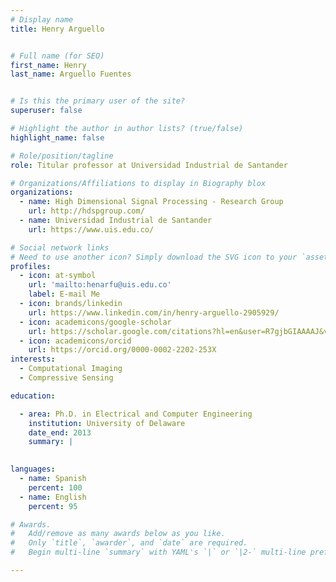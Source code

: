 ```yaml
---
# Display name
title: Henry Arguello


# Full name (for SEO)
first_name: Henry
last_name: Arguello Fuentes


# Is this the primary user of the site?
superuser: false

# Highlight the author in author lists? (true/false)
highlight_name: false

# Role/position/tagline
role: Titular professor at Universidad Industrial de Santander

# Organizations/Affiliations to display in Biography blox
organizations:
  - name: High Dimensional Signal Processing - Research Group
    url: http://hdspgroup.com/
  - name: Universidad Industrial de Santander
    url: https://www.uis.edu.co/

# Social network links
# Need to use another icon? Simply download the SVG icon to your `assets/media/icons/` folder.
profiles:
  - icon: at-symbol
    url: 'mailto:henarfu@uis.edu.co'
    label: E-mail Me
  - icon: brands/linkedin
    url: https://www.linkedin.com/in/henry-arguello-2905929/
  - icon: academicons/google-scholar
    url: https://scholar.google.com/citations?hl=en&user=R7gjbGIAAAAJ&view_op=list_works
  - icon: academicons/orcid
    url: https://orcid.org/0000-0002-2202-253X
interests:
  - Computational Imaging
  - Compressive Sensing

education:

  - area: Ph.D. in Electrical and Computer Engineering
    institution: University of Delaware
    date_end: 2013
    summary: |
  

languages:
  - name: Spanish
    percent: 100
  - name: English
    percent: 95

# Awards.
#   Add/remove as many awards below as you like.
#   Only `title`, `awarder`, and `date` are required.
#   Begin multi-line `summary` with YAML's `|` or `|2-` multi-line prefix and indent 2 spaces below.

---
```


